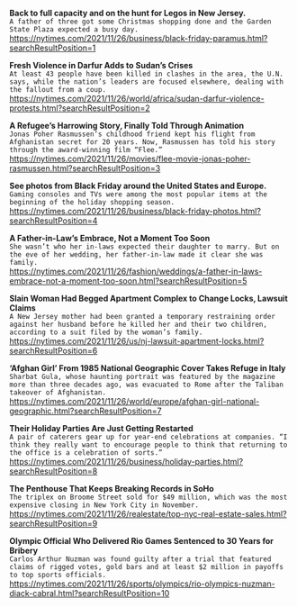 **Back to full capacity and on the hunt for Legos in New Jersey.**\
`A father of three got some Christmas shopping done and the Garden State Plaza expected a busy day.`\
https://nytimes.com/2021/11/26/business/black-friday-paramus.html?searchResultPosition=1

**Fresh Violence in Darfur Adds to Sudan’s Crises**\
`At least 43 people have been killed in clashes in the area, the U.N. says, while the nation’s leaders are focused elsewhere, dealing with the fallout from a coup.`\
https://nytimes.com/2021/11/26/world/africa/sudan-darfur-violence-protests.html?searchResultPosition=2

**A Refugee’s Harrowing Story, Finally Told Through Animation**\
`Jonas Poher Rasmussen’s childhood friend kept his flight from Afghanistan secret for 20 years. Now, Rasmussen has told his story through the award-winning film “Flee.”`\
https://nytimes.com/2021/11/26/movies/flee-movie-jonas-poher-rasmussen.html?searchResultPosition=3

**See photos from Black Friday around the United States and Europe.**\
`Gaming consoles and TVs were among the most popular items at the beginning of the holiday shopping season.`\
https://nytimes.com/2021/11/26/business/black-friday-photos.html?searchResultPosition=4

**A Father-in-Law’s Embrace, Not a Moment Too Soon**\
`She wasn’t who her in-laws expected their daughter to marry. But on the eve of her wedding, her father-in-law made it clear she was family.`\
https://nytimes.com/2021/11/26/fashion/weddings/a-father-in-laws-embrace-not-a-moment-too-soon.html?searchResultPosition=5

**Slain Woman Had Begged Apartment Complex to Change Locks, Lawsuit Claims**\
`A New Jersey mother had been granted a temporary restraining order against her husband before he killed her and their two children, according to a suit filed by the woman’s family.`\
https://nytimes.com/2021/11/26/us/nj-lawsuit-apartment-locks.html?searchResultPosition=6

**‘Afghan Girl’ From 1985 National Geographic Cover Takes Refuge in Italy**\
`Sharbat Gula, whose haunting portrait was featured by the magazine more than three decades ago, was evacuated to Rome after the Taliban takeover of Afghanistan.`\
https://nytimes.com/2021/11/26/world/europe/afghan-girl-national-geographic.html?searchResultPosition=7

**Their Holiday Parties Are Just Getting Restarted**\
`A pair of caterers gear up for year-end celebrations at companies. “I think they really want to encourage people to think that returning to the office is a celebration of sorts.”`\
https://nytimes.com/2021/11/26/business/holiday-parties.html?searchResultPosition=8

**The Penthouse That Keeps Breaking Records in SoHo**\
`The triplex on Broome Street sold for $49 million, which was the most expensive closing in New York City in November.`\
https://nytimes.com/2021/11/26/realestate/top-nyc-real-estate-sales.html?searchResultPosition=9

**Olympic Official Who Delivered Rio Games Sentenced to 30 Years for Bribery**\
`Carlos Arthur Nuzman was found guilty after a trial that featured claims of rigged votes, gold bars and at least $2 million in payoffs to top sports officials.`\
https://nytimes.com/2021/11/26/sports/olympics/rio-olympics-nuzman-diack-cabral.html?searchResultPosition=10

